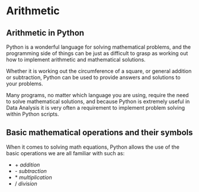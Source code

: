 # Arithmetic

## Arithmetic in Python

Python is a wonderful language for solving mathematical problems, and the programming side of things can be just as difficult to grasp as working out how to implement arithmetic and mathematical solutions. 

Whether it is working out the circumference of a square, or general addition or subtraction, Python can be used to provide answers and solutions to your problems. 

Many programs, no matter which language you are using, require the need to solve mathematical solutions, and because Python is extremely useful in Data Analysis it is very often a requirement to implement problem solving within Python scripts. 

## Basic mathematical operations and their symbols

When it comes to solving math equations, Python allows the use of the basic operations we are all familiar with such as:

- \+  *addition*
- \-  *subtraction*
- \*  *multiplication*
- \/  *division*

